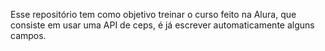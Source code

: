 Esse repositório tem como objetivo treinar o curso feito na Alura, 
que consiste em usar uma API de ceps, é já escrever automaticamente 
alguns campos.
